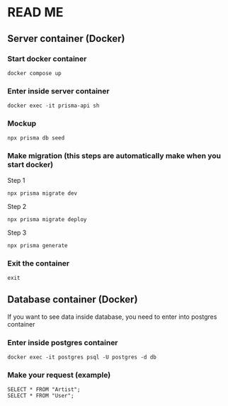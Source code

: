 # READ ME

## Server container (Docker)


### Start docker container

```
docker compose up
```

### Enter inside server container

```
docker exec -it prisma-api sh
```

### Mockup 

```
npx prisma db seed
```

### Make migration (this steps are automatically make when you start docker)

Step 1
```
npx prisma migrate dev
```

Step 2
```
npx prisma migrate deploy
```

Step 3
```
npx prisma generate
```

### Exit the container

```
exit
```

## Database container (Docker)

If you want to see data inside database, you need to enter into postgres container

### Enter inside postgres container

```
docker exec -it postgres psql -U postgres -d db
```

### Make your request (example)

```
SELECT * FROM "Artist";
SELECT * FROM "User";
```
